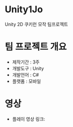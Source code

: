 # Unity1Jo
Unity 2D 쿠키런 모작 팀프로젝트

# 팀 프로젝트 개요 
- 제작기간 : 3주
- 개발도구 : Unity
- 개발언어 : C#
- 플랫폼 : 모바일

# 영상  
- 플레이 영상 링크: 
